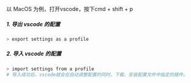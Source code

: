 以 MacOS 为例，打开vscode，按下cmd + shift + p

##### 1. 导出 vscode 的配置

```bash
> export settings as a profile
```

##### 2. 导入 vscode 的配置

```bash
> import settings from a profile
# 导入成功后，vscode就会在自动调整配置的同时，下载、安装配置文件中指定的插件。
```
